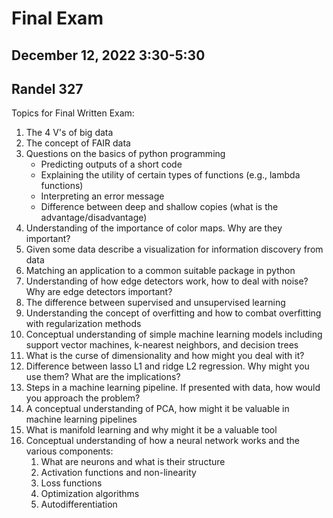 # Final Exam
## December 12, 2022 3:30-5:30
## Randel 327

Topics for Final Written Exam:
1. The 4 V's of big data
2. The concept of FAIR data
3. Questions on the basics of python programming
   - Predicting outputs of a short code
   - Explaining the utility of certain types of functions (e.g., lambda functions)
   - Interpreting an error message
   - Difference between deep and shallow copies (what is the advantage/disadvantage)
4. Understanding of the importance of color maps. Why are they important?
5. Given some data describe a visualization for information discovery from data
6. Matching an application to a common suitable package in python
7. Understanding of how edge detectors work, how to deal with noise? Why are edge detectors important?
8. The difference between supervised and unsupervised learning
9. Understanding the concept of overfitting and how to combat overfitting with regularization methods
10. Conceptual understanding of simple machine learning models including support vector machines, k-nearest neighbors, and decision trees
11. What is the curse of dimensionality and how might you deal with it?
12. Difference between lasso L1 and ridge L2 regression. Why might you use them? What are the implications? 
13. Steps in a machine learning pipeline. If presented with data, how would you approach the problem? 
14. A conceptual understanding of PCA, how might it be valuable in machine learning pipelines
15. What is manifold learning and why might it be a valuable tool
16. Conceptual understanding of how a neural network works and the various components:
    1.  What are neurons and what is their structure
    2.  Activation functions and non-linearity
    3.  Loss functions
    4.  Optimization algorithms
    5.  Autodifferentiation